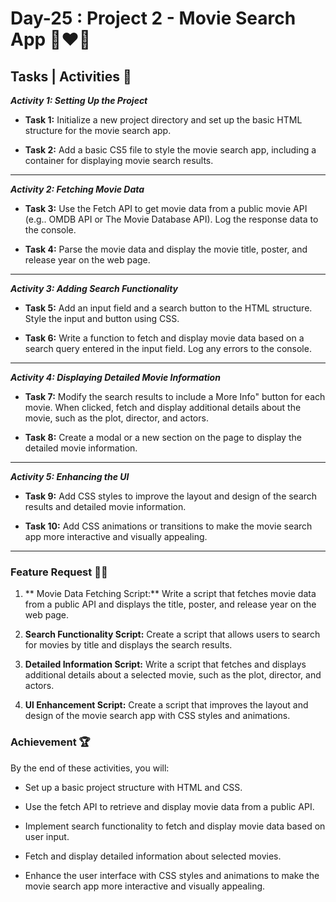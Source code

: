 # Day-25 : Project 2 - Movie Search App 🍵❤️‍🔥

## Tasks | Activities 🌟

_**Activity 1: Setting Up the Project**_

- **Task 1:** Initialize a new project directory and set up the basic HTML structure for the movie search app.

- **Task 2:** Add a basic CS5 file to style the movie search app, including a container for displaying movie search results.

<hr/>

_**Activity 2: Fetching Movie Data**_

- **Task 3:** Use the Fetch API to get movie data from a public movie API (e.g.. OMDB API or The Movie Database API). Log the response data to the console.

- **Task 4:** Parse the movie data and display the movie title, poster, and release year on the web page.

<hr/>

_**Activity 3: Adding Search Functionality**_

- **Task 5:** Add an input field and a search button to the HTML structure. Style the input and button using CSS.

- **Task 6:** Write a function to fetch and display movie data based on a search query entered in the input field. Log any errors to the console.

<hr/>

_**Activity 4: Displaying Detailed Movie Information**_

- **Task 7:** Modify the search results to include a More Info" button for each movie. When clicked, fetch and display additional details about the movie, such as the plot, director, and actors.

- **Task 8:** Create a modal or a new section on the page to display the detailed movie information.

<hr/>

_**Activity 5: Enhancing the UI**_

- **Task 9:** Add CSS styles to improve the layout and design of the search results and detailed movie information.

- **Task 10:** Add CSS animations or transitions to make the movie search app more interactive and visually appealing.

<hr/>

### Feature Request 🙇‍♂️

1. ** Movie Data Fetching Script:** Write a script that fetches movie data from a public API and displays the title, poster, and release year on the web page.

2. **Search Functionality Script:** Create a script that allows users to search for movies by title and displays the search results.

3. **Detailed Information Script:** Write a script that fetches and displays additional details about a selected movie, such as the plot, director, and actors.

4. **Ul Enhancement Script:** Create a script that improves the layout and design of the movie search app with CSS styles and animations.

### Achievement 🏆

By the end of these activities, you will:

- Set up a basic project structure with HTML and CSS.

- Use the fetch API to retrieve and display movie data from a public API.

- Implement search functionality to fetch and display movie data based on user input.

- Fetch and display detailed information about selected movies.

- Enhance the user interface with CSS styles and animations to make the movie search app more interactive and visually appealing.
